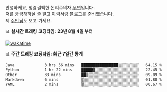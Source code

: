안녕하세요, 청렴결백한 논리주의자 [우연](https://dev-wooyeon.github.io/quiz-app/)입니다.  
저를 궁금해하실 줄 알고 [이력서](https://ieunune.notion.site/d836ecc9172144d4b39f185b89f16a62)랑 [블로그](https://notion-blog-ieunune.vercel.app)를 준비했습니다.  
제 [주인님](https://www.instagram.com/lovely_hiru_hari_s2/)도 보고 가세요.


📊 **실시간 트래킹 코딩타임: 23년 8월 4일 부터**  

[![wakatime](https://wakatime.com/badge/user/099dd627-fdab-4072-b87a-fa91c7a76d8d.svg?style=for-the-badge)](https://wakatime.com/@099dd627-fdab-4072-b87a-fa91c7a76d8d)

📊 **주간 트래킹 코딩타임: 최근 7일간 통계**

<!--START_SECTION:waka-->

```txt
Java             3 hrs 56 mins   ████████████████░░░░░░░░░   64.15 %
Python           1 hr 22 mins    █████▓░░░░░░░░░░░░░░░░░░░   22.45 %
Other            33 mins         ██▒░░░░░░░░░░░░░░░░░░░░░░   09.09 %
Markdown         6 mins          ▒░░░░░░░░░░░░░░░░░░░░░░░░   01.88 %
YAML             2 mins          ▒░░░░░░░░░░░░░░░░░░░░░░░░   00.67 %
```

<!--END_SECTION:waka-->

<!-- ![](./profile-3d-contrib/profile-night-view.svg)-->
